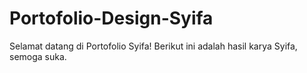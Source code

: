 # Portofolio-Design-Syifa

Selamat datang di Portofolio Syifa!
Berikut ini adalah hasil karya Syifa, semoga suka.
